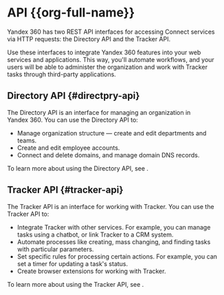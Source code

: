 # API {{org-full-name}}

Yandex 360 has two REST API interfaces for accessing Connect services via HTTP requests: the Directory API and the Tracker API.

Use these interfaces to integrate Yandex 360 features into your web services and applications. This way, you'll automate workflows, and your users will be able to administer the organization and work with Tracker tasks through third-party applications.

## Directory API {#directpry-api}

The Directory API is an interface for managing an organization in Yandex 360. You can use the Directory API to:

- Manage organization structure — create and edit departments and teams.
- Create and edit employee accounts.
- Connect and delete domains, and manage domain DNS records.

To learn more about using the Directory API, see .

## Tracker API {#tracker-api}

The Tracker API is an interface for working with Tracker. You can use the Tracker API to:

- Integrate Tracker with other services. For example, you can manage tasks using a chatbot, or link Tracker to a CRM system.
- Automate processes like creating, mass changing, and finding tasks with particular parameters.
- Set specific rules for processing certain actions. For example, you can set a timer for updating a task's status.
- Create browser extensions for working with Tracker.

To learn more about using the Tracker API, see .

